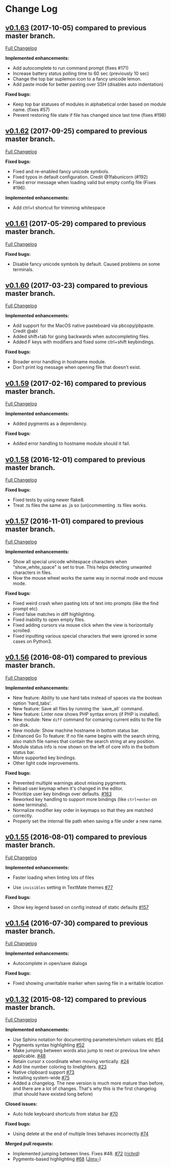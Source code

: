 Change Log
==========


## [v0.1.63](https://github.com/richrd/suplemon/tree/v0.1.63) (2017-10-05) compared to previous master branch.
[Full Changelog](https://github.com/richrd/suplemon/compare/v0.1.62...v0.1.63)

**Implemented enhancements:**

- Add autocomplete to run command prompt (fixes #171)
- Increase battery status polling time to 60 sec (previously 10 sec)
- Change the top bar suplemon icon to a fancy unicode lemon.
- Add paste mode for better pasting over SSH (disables auto indentation)

**Fixed bugs:**

- Keep top bar statuses of modules in alphabetical order based on module name. (fixes #57)
- Prevent restoring file state if file has changed since last time (fixes #198)


## [v0.1.62](https://github.com/richrd/suplemon/tree/v0.1.62) (2017-09-25) compared to previous master branch.
[Full Changelog](https://github.com/richrd/suplemon/compare/v0.1.61...v0.1.62)

**Fixed bugs:**

- Fixed and re-enabled fancy unicode symbols.
- Fixed typos in default configuration. Credit @1fabunicorn (#192)
- Fixed error message when loading valid but empty config file (Fixes #196).

**Implemented enhancements:**

- Add ctrl+t shortcut for trimming whitespace


## [v0.1.61](https://github.com/richrd/suplemon/tree/v0.1.61) (2017-05-29) compared to previous master branch.
[Full Changelog](https://github.com/richrd/suplemon/compare/v0.1.60...v0.1.61)

**Fixed bugs:**

- Disable fancy unicode symbols by default. Caused problems on some terminals.


## [v0.1.60](https://github.com/richrd/suplemon/tree/v0.1.60) (2017-03-23) compared to previous master branch.
[Full Changelog](https://github.com/richrd/suplemon/compare/v0.1.59...v0.1.60)

**Implemented enhancements:**

- Add support for the MacOS native pasteboard via pbcopy/pbpaste. Credit @abl
- Added shift+tab for going backwards when autocompleting files.
- Added F keys with modifiers and fixed some ctrl+shift keybindings.

**Fixed bugs:**

- Broader error handling in hostname module.
- Don't print log message when opening file that doesn't exist.


## [v0.1.59](https://github.com/richrd/suplemon/tree/v0.1.59) (2017-02-16) compared to previous master branch.
[Full Changelog](https://github.com/richrd/suplemon/compare/v0.1.58...v0.1.59)

**Implemented enhancements:**

- Added pygments as a dependency. 


**Fixed bugs:**

- Added error handling to hostname module should it fail.


## [v0.1.58](https://github.com/richrd/suplemon/tree/v0.1.58) (2016-12-01) compared to previous master branch.
[Full Changelog](https://github.com/richrd/suplemon/compare/v0.1.57...v0.1.58)

**Fixed bugs:**

- Fixed tests by using newer flake8.
- Treat .ts files the same as .js so (un)commenting .ts files works.


## [v0.1.57](https://github.com/richrd/suplemon/tree/v0.1.57) (2016-11-01) compared to previous master branch.
[Full Changelog](https://github.com/richrd/suplemon/compare/v0.1.56...v0.1.57)

**Implemented enhancements:**
- Show all special unicode whitespace characters when "show_white_space" is set to true. This helps detecting unwanted characters in files.
- Now the mouse wheel works the same way in normal mode and mouse mode.

**Fixed bugs:**

- Fixed weird crash when pasting lots of text into prompts (like the find prompt etc)
- Fixed false matches in diff highlighting.
- Fixed inability to open empty files.
- Fixed adding cursors via mouse click when the view is horizontally scrolled.
- Fixed inputting various special characters that were ignored in some cases on Python3.


## [v0.1.56](https://github.com/richrd/suplemon/tree/v0.1.56) (2016-08-01) compared to previous master branch.
[Full Changelog](https://github.com/richrd/suplemon/compare/v0.1.55...v0.1.56)

**Implemented enhancements:**

- New feature: Ability to use hard tabs instead of spaces via the boolean option 'hard_tabs'.
- New feature: Save all files by running the ´save_all´ command.
- New feature: Linter now shows PHP syntax errors (if PHP is installed).
- New module: New `diff` command for comaring current edits to the file on disk.
- New module: Show machine hostname in bottom status bar.
- Enhanced Go To feature: If no file name begins with the search string, also match file names that contain the search string at any position.
- Module status info is now shown on the left of core info in the bottom status bar.
- More supported key bindings.
- Other light code improvements.

**Fixed bugs:**

- Prevented multiple warnings about missing pygments.
- Reload user keymap when it's changed in the editor.
- Prioritize user key bindings over defaults. [\#163](https://github.com/richrd/suplemon/issues/163)
- Reworked key handling to support more bindings (like `ctrl+enter` on some terminals).
- Normalize modifier key order in keymaps so that they are matched correctly.
- Properly set the internal file path when saving a file under a new name.

## [v0.1.55](https://github.com/richrd/suplemon/tree/v0.1.55) (2016-08-01) compared to previous master branch.
[Full Changelog](https://github.com/richrd/suplemon/compare/v0.1.54...v0.1.55)

**Implemented enhancements:**

- Faster loading when linting lots of files

- Use `invisibles` setting in TextMate themes [\#77](https://github.com/richrd/suplemon/issues/77)

**Fixed bugs:**

- Show key legend based on config instead of static defaults [\#157](https://github.com/richrd/suplemon/issues/157)


## [v0.1.54](https://github.com/richrd/suplemon/tree/v0.1.54) (2016-07-30) compared to previous master branch.
[Full Changelog](https://github.com/richrd/suplemon/compare/v0.1.53...v0.1.54)

**Implemented enhancements:**

- Autocomplete in open/save dialogs

**Fixed bugs:**

- Fixed showing unwritable marker when saving file in a writable location


## [v0.1.32](https://github.com/richrd/suplemon/tree/v0.1.32) (2015-08-12) compared to previous master branch.
[Full Changelog](https://github.com/richrd/suplemon/compare/v0.1.31...v0.1.32)

**Implemented enhancements:**

- Use Sphinx notation for documenting parameters/return values etc [\#54](https://github.com/richrd/suplemon/issues/54)
- Pygments syntax highlighting [\#52](https://github.com/richrd/suplemon/issues/52)
- Make jumping between words also jump to next or previous line when applicable. [\#48](https://github.com/richrd/suplemon/issues/48)
- Retain cursor x coordinate when moving vertically. [\#24](https://github.com/richrd/suplemon/issues/24)
- Add line number coloring to linelighters. [\#23](https://github.com/richrd/suplemon/issues/23)
- Native clipboard support [\#73](https://github.com/richrd/suplemon/issues/73)
- Installing system-wide [\#75](https://github.com/richrd/suplemon/issues/75)
- Added a changelog. The new version is much more mature than before, and there are a lot of changes. That's why this is the first changelog (that should have existed long before)

**Closed issues:**

- Auto hide keyboard shortcuts from status bar  [\#70](https://github.com/richrd/suplemon/issues/70)

**Fixed bugs:**

- Using delete at the end of multiple lines behaves incorrectly [\#74](https://github.com/richrd/suplemon/issues/74)

**Merged pull requests:**

- Implemented jumping between lines. Fixes \#48. [\#72](https://github.com/richrd/suplemon/pull/72) ([richrd](https://github.com/richrd))
- Pygments-based highlighting [\#68](https://github.com/richrd/suplemon/pull/68) ([Jimx-](https://github.com/Jimx-))
